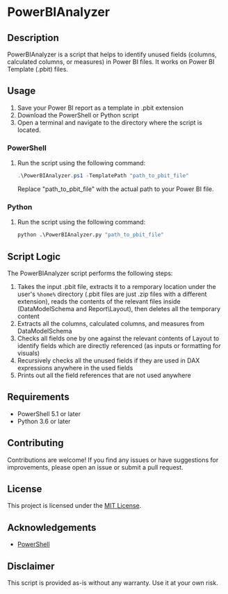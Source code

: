 # PowerBIAnalyzer

## Description
PowerBIAnalyzer is a script that helps to identify unused fields (columns, calculated columns, or measures) in Power BI files. It works on Power BI Template (.pbit) files.

## Usage
1. Save your Power BI report as a template in .pbit extension
1. Download the PowerShell or Python script
1. Open a terminal and navigate to the directory where the script is located.
### PowerShell
1. Run the script using the following command:
    ```powershell
    .\PowerBIAnalyzer.ps1 -TemplatePath "path_to_pbit_file"
    ```
    Replace "path_to_pbit_file" with the actual path to your Power BI file.

### Python
1. Run the script using the following command:
    ```python
    python .\PowerBIAnalyzer.py "path_to_pbit_file"
    ```

## Script Logic
The PowerBIAnalyzer script performs the following steps:

1. Takes the input .pbit file, extracts it to a remporary location under the user's `%home%` directory (.pbit files are just .zip files with a different extension), reads the contents of the relevant files inside (DataModelSchema and Report\Layout), then deletes all the temporary content
2. Extracts all the columns, calculated columns, and measures from DataModelSchema
3. Checks all fields one by one against the relevant contents of Layout to identify fields which are directly referenced (as inputs or formatting for visuals)
4. Recursively checks all the unused fields if they are used in DAX expressions anywhere in the used fields
5. Prints out all the field references that are not used anywhere

## Requirements
- PowerShell 5.1 or later
- Python 3.6 or later

## Contributing
Contributions are welcome! If you find any issues or have suggestions for improvements, please open an issue or submit a pull request.

## License
This project is licensed under the [MIT License](https://opensource.org/license/mit).

## Acknowledgements
- [PowerShell](https://github.com/PowerShell/PowerShell)

## Disclaimer
This script is provided as-is without any warranty. Use it at your own risk.
